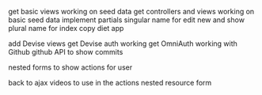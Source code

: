 
get basic views working on seed data
get controllers and views working on basic seed data
implement partials 
  singular name for edit new and show
  plural name for index
  copy diet app

add Devise views
get Devise auth working
get OmniAuth working with Github
github API to show commits

nested forms to show actions for user

back to ajax videos to use in the actions nested resource form